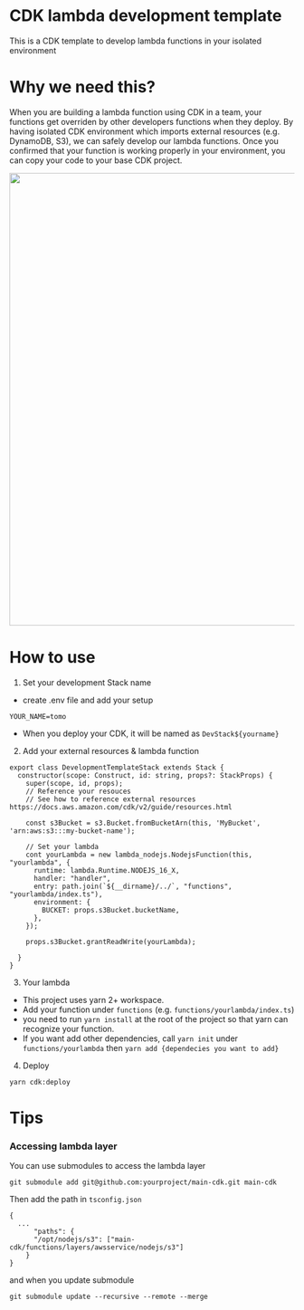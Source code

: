 # CDK lambda development template

This is a CDK template to develop lambda functions in your isolated environment

# Why we need this?

When you are building a lambda function using CDK in a team, your functions get overriden by other developers functions when they deploy. By having isolated CDK environment which imports external resources (e.g. DynamoDB, S3), we can safely develop our lambda functions. Once you confirmed that your function is working properly in your environment, you can copy your code to your base CDK project.

<p align="center">
<img src="https://user-images.githubusercontent.com/6277118/179318780-e5110421-f945-40fa-acdc-514b3945d32c.png" width=800px />
</p>

# How to use

1. Set your development Stack name

- create .env file and add your setup

```
YOUR_NAME=tomo
```

- When you deploy your CDK, it will be named as `DevStack${yourname}`

2. Add your external resources & lambda function

```
export class DevelopmentTemplateStack extends Stack {
  constructor(scope: Construct, id: string, props?: StackProps) {
    super(scope, id, props);
    // Reference your resouces
    // See how to reference external resources https://docs.aws.amazon.com/cdk/v2/guide/resources.html

    const s3Bucket = s3.Bucket.fromBucketArn(this, 'MyBucket', 'arn:aws:s3:::my-bucket-name');

    // Set your lambda
    cont yourLambda = new lambda_nodejs.NodejsFunction(this, "yourlambda", {
      runtime: lambda.Runtime.NODEJS_16_X,
      handler: "handler",
      entry: path.join(`${__dirname}/../`, "functions", "yourlambda/index.ts"),
      environment: {
        BUCKET: props.s3Bucket.bucketName,
      },
    });

    props.s3Bucket.grantReadWrite(yourLambda);

  }
}
```

3. Your lambda

- This project uses yarn 2+ workspace.
- Add your function under `functions` (e.g. `functions/yourlambda/index.ts`)
- you need to run `yarn install` at the root of the project so that yarn can recognize your function.
- If you want add other dependencies, call `yarn init` under `functions/yourlambda` then `yarn add {dependecies you want to add}`

4. Deploy

```
yarn cdk:deploy
```

# Tips

### Accessing lambda layer

You can use submodules to access the lambda layer

```
git submodule add git@github.com:yourproject/main-cdk.git main-cdk
```

Then add the path in `tsconfig.json`

```
{
  ...
      "paths": {
      "/opt/nodejs/s3": ["main-cdk/functions/layers/awsservice/nodejs/s3"]
    }
}
```

and when you update submodule

```
git submodule update --recursive --remote --merge
```

